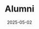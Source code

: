 ---
title: Alumni
date: 2025-05-02

type: landing

sections:
  - block: markdown
    content: 
      title: Alumni
      text: | 
       ## **Postdoc Awardee**
         <details>
          <summary> <strong>Dr. Chiwai YU</strong> (2011 Postdoctoral) <span>&#10132;</span> Syner Wealth Technology</summary>
          <ul> 
          <li>Research focus: TBC </li>
          <li>Current position: TBC </li>
          </ul>
          </details>
        
       ## **PhD Awardees (19 in total)**
        <details>
        <summary> <strong>Dr. Gavin Guangyan LI (Gavin)</strong> (2025 graduate) <span>&#10132;</span> City University of Hong Kong </summary>
        <ul> 
          <li>Research focus: Cryptographic Hardware </li>
          <li>Current position: Postdoctoral Fellow </li>
        </ul>
        </details>

        <details>
        <summary> <strong>Dr. Gaoyu MAO (Gary)</strong> (2024 graduate) <span>&#10132;</span> Huawei Hong Kong Research Center(HKRC) </summary>
        <ul> 
          <li>Research focus: Edge Deployment of LLMs </li>
          <li>Current position: Researcher </li>
        </ul>
        </details>

        <details>
        <summary> <strong>Dr. Songyang LYU </strong> (2024 graduate) <span>&#10132;</span> FAW group, Changchun </summary>
        <ul> 
          <li>Research focus: Brain-Computer Interface (BCI) Systems and Extreme Learning Machine (ELM) Applications </li>
          <li>Current position: Researcher </li>
        </ul>
        </details>

        <details>
        <summary> <strong>Dr. Abdurrashid Ibrahim SANKA</strong> (2021 graduate) <span>&#10132;</span> Lead Engineer, Applied Science and Technology Research Institute <span>&#10132;</span> City University of Hong Kong </summary>
        <ul> 
          <li>Research focus: Blockchain, High Performance Reconfigurable Computing, Embedded Systems and Computer Arithmetics </li>
          <li>Current position: Post-doctoral Fellow </li>
        </ul>
        </details>

        <details>
        <summary> <strong>Dr. Weipei HUANG (Vic)</strong> (2021 graduate) <span>&#10132;</span> TBC </summary>
        <ul> 
          <li>Research focus: Hardware Security and Cryptographic Implementation </li>
          <li>Current position: TBC </li>
        </ul>
        </details>

        <details>
        <summary> <strong>Dr. Muhammad IRFAN</strong> (2021 graduate) <span>&#10132;</span> Postdoctoral Fellow at FLAIR Hong Kong <span>&#10132;</span> Assistant Professor at GIKI Pakistan <span>&#10132;</span> City University of Hong Kong </summary>
        <ul> 
          <li>Research focus: Microcontrollers, FPGAs, and Embedded Systems </li>
          <li>Current position: Postdoctoral Fellow </li>
        </ul>
        </details>

        <details>
        <summary> <strong>Dr. Mehdi Hasan CHOWDHURY</strong> (2021 graduate) <span>&#10132;</span> Department of EEE, Chittagong University of Engineering & Technology, Bangladesh </summary>
        <ul> 
          <li>Research focus: Embedded Systems, Biomedical Engineering </li>
          <li>Current position: Associate Professor </li>
        </ul>
        </details>

        <details>
        <summary> <strong>Dr. Zhe XU (Jack)</strong> (2020 graduate) <span>&#10132;</span> Huawei, Shenzhen, China </summary>
        <ul> 
          <li>Research focus: Multi-Agent Deep Reinforcement Learning with Applications in Transportation Systems and Fleet Management </li>
          <li>Current position: Senior Engineer </li>
        </ul>
        </details>

        <details>
        <summary> <strong>Dr. Yao LIU (Yao)</strong> (2019 graduate) <span>&#10132;</span> School of Microelectronics Science and Technology, Sun Yat-Sen University </summary>
        <ul> 
          <li>Research focus: Hardware Security, Cryptographic Hardware, VLSI design and Computer Security </li>
          <li>Current position: Assistant Professor </li>
        </ul>
        </details>

        <details>
        <summary> <strong>Dr. Wangchen DAI (Wilson)</strong> (2018 graduate) <span>&#10132;</span> Senior Engineer, Huawei, Shenzhen <span>&#10132;</span> Senior Researcher, Zhejiang Lab, Hangzhou, China <span>&#10132;</span> School of Cyber Science and Technology, SUN YAT-SEN University</summary>
        <ul> 
          <li>Research focus: Cryptographic Hardware and Embedded Systems, Fully Homomorphic Encryption and Reconfigurable Computing </li>
          <li>Current position: Associate Professor </li>
        </ul>
        </details>

        <details>
        <summary> <strong>Dr. Jingwei HU (David)</strong> (2018 graduate) <span>&#10132;</span> Nanyang Technological University </summary>
        <ul> 
          <li>Research focus: Cryptographic Hardware Implementation </li>
          <li>Current position: Post-doctoral Fellow </li>
        </ul>
        </details>

        <details>
        <summary> <strong>Dr. Biao MIN (Bill)</strong> (2018 graduate) <span>&#10132;</span> Tencent Shenzhen </summary>
        <ul> 
          <li>Research focus: Video Coding, HEVC, Hardware and VLSI </li>
          <li>Current position: Senior Engineer </li>
        </ul>
        </details>

        <details>
        <summary> <strong>Dr. Benben LIU</strong> (2017 graduate) <span>&#10132;</span> LSCM R&D Center, Lenovo, Hong Kong </summary>
        <ul> 
          <li>Research focus: Cloud Computing, High Performance Computing and Machine Learning </li>
          <li>Current position: Senior Researcher and Project Manager </li>
        </ul>
        </details>

        <details>
        <summary> <strong>Dr. Donglong CHEN (Donald)</strong> (2015 graduate) <span>&#10132;</span> Huawei <span>&#10132;</span> Tencent <span>&#10132;</span> UIC, Zhuhai</summary>
        <ul> 
          <li>Research focus: Data Security,Information Security, Cryptographic algorithm - hardware and software acceleration, Privacy computing, High-performance digital circuit design, Medical Image Processing </li>
          <li>Current position: Associate Professor </li>
        </ul>
        </details>

        <details>
        <summary> <strong>Dr. Yao XIN</strong> (2015 graduate) <span>&#10132;</span> Senior Engineer, Tencent, Shenzhen <span>&#10132;</span> Pengchen Research Lab, Shenzhen</summary>
        <ul> 
          <li>Research focus: Algorithm Acceleration, SmartNIC </li>
          <li>Current position: Assistant Researcher </li>
        </ul>
        </details>

        <details>
        <summary> <strong>Dr. Zahid ULLAH</strong> (2014 graduate) <span>&#10132;</span> SPak-Austria Fachhochschule Institute of Applied Sciences and Technology, Pakistan</summary>
        <ul> 
          <li>Research focus: FPGA-based CAMs, Re-configurable Computing, Pattern Recognition, Embedded Systems and Image Processing</li>
          <li>Current position: HoD, and Assistant Professor</li>
        </ul>
        </details>

        <details>
        <summary> <strong>Dr. Manish Kumar JAISWAL</strong> (2014 graduate) <span>&#10132;</span> Postdoc, HKU <span>&#10132;</span> CPU Team, Huawei Hong Kong</summary>
        <ul> 
          <li>Research focus: Arithmetic Circuit Architectures, Digital VLSI Design, Reconfigurable Computing, ASIC/FPGA SoC Design, VLSI Implementation of DSP, Hardware Synthesis of ANN, High-Performance Algorithmic Synthesis</li>
          <li>Current position: Principal Engineer</li>
        </ul>
        </details>

        <details>
        <summary> <strong>Dr. Xiangyu LI (Will)</strong> (2013 graduate) <span>&#10132;</span> Research Visiting Scholar, KU Leuven, BE <span>&#10132;</span> Nanjing University of Science and Technology</summary>
        <ul> 
          <li>Research focus: High-performance VLSI Circuits and Systems Design, Digital Signal Processing, Bio-electronic and Prosthetic Systems, and Reconfigurable and Customized Computing Technologies</li>
          <li>Current position: Associate Professor</li>
        </ul>
        </details>

        <details>
        <summary> <strong>Dr. Xiaoxu YAO (Gavin)</strong> (2013 graduate) <span>&#10132;</span> Hardware Engineer, NXP Co. Ltd., Shanghai, China <span>&#10132;</span> NXP UK</summary>
        <ul> 
          <li>Research focus: Hardware/Algorithm Codesign for Public-key Cryptography, Fast Arithmetic using Residue Number System, and Field Programmable Gate Array (FPGA)</li>
          <li>Current position: Principal Engineer</li>
        </ul>
        </details>

        ## **Research Associate at CALAS**
        - <strong>Mr. Junjie LIU</strong> <span>&#10132;</span> TBC
        - **Mr. Yiqing ZHANG** <span>&#10132;</span> TBC
        - **Mr. Frank ZHAO** <span>&#10132;</span> PG Study, Columbia University
        - **Mr. Pok Yee KWAN** <span>&#10132;</span> Ph.D. candidate, Imperial College
        - **Mr. Xian YANG** <span>&#10132;</span> R&D Director, Accoresys, Shanghai, China
        - **Ms. Kangni GUO** <span>&#10132;</span> Tencent Co. Ltd., Shenzhen, China
        - **Mr. Zhenya ZANG** <span>&#10132;</span> Ph.D. candidate, University of Strathclyde
        - **Mr. Tam Chu KWONG** <span>&#10132;</span> Ph.D. candidate, City University of Hong Kong

       ## **MPhil Project Students**
       - **Mr. Shuai YUAN** (2023 graduate) <span>&#10132;</span> TBC

       ## **MSc Project Students**
       <details> 
       <summary>  2023-2024 Academic Year</summary>
       <ul> 
       <li><strong>Ms. Chengyi ZHANG</strong> (2024 graduate)</li>
       <li><strong>Mr. Hualong XU</strong> (2024 graduate)</li>
       <li><strong>Mr. Yihao LIU</strong> (2024 graduate)</li>
       <li><strong>Mr.Jiaguo JI</strong> (2024 graduate)</li>
       <li><strong>Ms. Leixin ZHAO</strong> (2024 graduate)</li>
       </ul>
       </details>

       <details> 
       <summary>  2022-2023 Academic Year</summary>
       <ul> 
       <li><strong>Ms. Wenqiu SHI</strong> (2023 graduate)</li>
       <li><strong>Mr. Wei JIANG</strong> (2023 graduate)</li>
       <li><strong>Mr. Haohao YANG</strong> (2023 graduate)</li>
       <li><strong>Mr. Tingjiang TAN (Rick)</strong> (2023 graduate)</li>
       </ul>
       </details>

       <details> 
       <summary>  2018-2019 Academic Year</summary>
       <ul> 
       <li><strong>Ms. Kelly Ip</strong> (2019 graduate) <span>&#10132;</span> TBC</li>
       <li><strong>Mr. Cooper Tan</strong> (2019 graduate) <span>&#10132;</span> TBC</li>
       <li><strong>Mr. Harry Hou</strong> (2019 graduate) <span>&#10132;</span> TBC</li>
       </ul>
       </details>

       ## **Final Year Project Students** 
       <details> 
       <summary>  2023-2024 Academic Year</summary>
       <ul> 
       <li><strong>Miss. Siyi XIANG</strong> (Sylvia) (2024 graduate) <span>&#10132;</span> Master in HKU</li>
       <li><strong>Mr. Weilun DUAN</strong> (Allen) (2024 graduate) <span>&#10132;</span> Master in CityUHK</li>
       </ul>
       </details>

       <details> 
       <summary>  2022-2023 Academic Year</summary>
       <ul> 
       <li><strong>Mr. MA Haoxuan</strong> (Josh) (2023 graduate)</li>
       <li><strong>Mr. Yip Hoi Shun</strong> (Anson) (2023 graduate)</li>
       <li><strong>Mr. Yang Hao</strong> (Frank) (2023 graduate)</li>
       </ul>
       </details>

       <details> 
       <summary>  2020-2021 Academic Year</summary>
       <ul> 
       <li><strong>Ms. Yifei ZHAO</strong> (2021 graduate)</li>
       <li><strong>Mr. Kwun Yu WU</strong> (2021 graduate)</li>
       </ul>
       </details>

       <details> 
       <summary>  2018-2019 Academic Year</summary>
       <ul> 
       <li><strong>Mr. Gabriel ZHOU</strong> (2019 graduate) <span>&#10132;</span> PG Study, University of Toronto</li>
       <li><strong>Mr. Moustafa Abdelebaky</strong> (2019 graduate) <span>&#10132;</span> Master Program, CityU</li>
       </ul>
       </details>

       <details> 
       <summary>  2017-2018 Academic Year</summary>
       <ul> 
       <li><strong>Mr. KL HUI</strong> (2018 graduate) <span>&#10132;</span> JP Morgan, HK</li>
       <li><strong>Ms. Claire JIN</strong> (2018 graduate) <span>&#10132;</span> MSc in Columbia University, USA</li>
       <li><strong>Mr. Sunny CHAN</strong> (2018 graduate) <span>&#10132;</span> Engineer in EasyLogic HK</li>
       </ul>
       </details>

       <details> 
       <summary>  2016-2017 Academic Year</summary>
       <ul> 
       <li><strong>Mr. Samson WONG</strong> (2017 graduate) <span>&#10132;</span> Microsoft Hong Kong</li>
       </ul>
       </details>

       <details> 
       <summary>  2014-2015 Academic Year</summary>
       <ul> 
       <li><strong>Mr. Junjie LIU</strong> (2015 graduate) <span>&#10132;</span> M.Phil, University of Hong Kong</li>
       <li><strong>Mr. Dhar DEBARUN</strong> (2015 graduate) <span>&#10132;</span> CMU Master Graduate, Startup company in USA</li>
       </ul>
       </details>

       <details> 
       <summary>  2012-2013 Academic Year</summary>
       <ul> 
       <li><strong>Mr. Felix NG</strong> (2013 graduate) <span>&#10132;</span> Graduate Trainee, Hong Kong and China Gas Company Limited (Towngas)</li>
       <li><strong>Mr. Gary CHIN</strong> (2013 graduate) <span>&#10132;</span> ICT Graduate Trainee, PCCW Solutions Limited</li>
       </ul>
       </details>

       <details> 
       <summary>  2011-2012 Academic Year</summary>
       <ul> 
       <li><strong>Mr. Bobby TANG</strong> (2012 graduate) <span>&#10132;</span> Software Engineer, Entone Technologies, Hong Kong (Towngas)</li>
       <li><strong>Mr. Kenny MEW</strong> (2012 graduate) <span>&#10132;</span> Founder, MindLayer Hong Kong</li>
       </ul>
       </details>

       <details> 
       <summary>  2010-2011 Academic Year</summary>
       <ul> 
       <li><strong>Mr. Frankie NG</strong> (2011 graduate) <span>&#10132;</span> Engineer in China Mobile Hong Kong</li>
       <li><strong>Mr. Barry LEE</strong> (2011 graduate) <span>&#10132;</span> Project Executive in Green Tomato, Hong Kong</li>
       <li><strong>Mr. Qifan HU</strong> (2011 graduate) <span>&#10132;</span> Software Engineer in LinkedIn, United States</li>
       </ul>
       </details>

    design:
      columns: '1'
  - block: markdown
    content: 
      title: Former International Exchange Visitors
      text: |
        
      
    design:
      columns: '1'    
---
